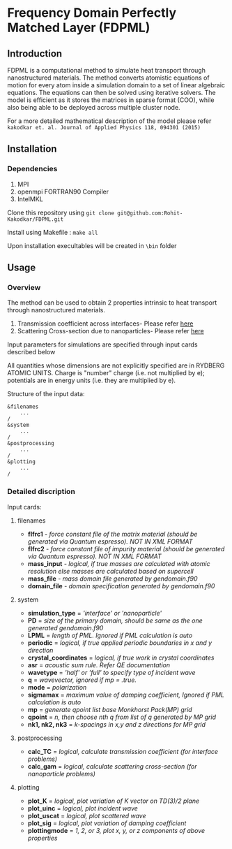 # Frequency Domain Perfectly Matched Layer (FDPML)

## Introduction

FDPML is a computational method to simulate heat transport through nanostructured materials. The method converts atomistic equations of motion for every atom inside a simulation domain to a set of linear algebraic equations. The equations can then be solved using iterative solvers. The model is efficient as it stores the matrices in sparse format (COO), while also being able to be deployed across multiple cluster node.

For a more detailed mathematical description of the model please refer  
`kakodkar et. al. Journal of Applied Physics 118, 094301 (2015)`

## Installation

### Dependencies

1. MPI
1. openmpi FORTRAN90 Compiler
1. IntelMKL

Clone this repository using `git clone git@github.com:Rohit-Kakodkar/FDPML.git`

Install using Makefile : `make all`

Upon installation execultables will be created in `\bin` folder

## Usage

### Overview

The method can be used to obtain 2 properties intrinsic to heat transport through nanostructured materials.

1. Transmission coefficient across interfaces- Please refer [here](https://journals.aps.org/prb/abstract/10.1103/PhysRevB.95.125434)
2. Scattering Cross-section due to nanoparticles- Please refer [here](https://aip.scitation.org/doi/abs/10.1063/1.5031757)

Input parameters for simulations are specified through input cards described below

All quantities whose dimensions are not explicitly specified are in RYDBERG ATOMIC UNITS. Charge is "number" charge (i.e. not multiplied by e); potentials are in energy units (i.e. they are multiplied by e).

Structure of the input data:

	&filenames
		...
	/
	&system
		...
	/
	&postprocessing
		...
	/
	&plotting
		...
	/

### Detailed discription

Input cards:

1. filenames
	* **flfrc1**  -
	 					*force constant file of the matrix material (should be generated via Quantum espresso). NOT IN XML FORMAT*
	* **flfrc2** -
						*force constant file of impurity material (should be generated via Quantum espresso). NOT IN XML FORMAT*
	* **mass_input** -
	 					*logical, if true masses are calculated with atomic resolution else masses are calculated based on supercell*
	* **mass_file** -
	 					*mass domain file generated by gendomain.f90*
	* **domain_file** -
	 					*domain specification generated by gendomain.f90*

1. system
	* **simulation_type** = *'interface' or 'nanoparticle'*
	* **PD** = *size of the primary domain, should be same as the one generated gendomain.f90*
	* **LPML** = *length of PML. Ignored if PML calculation is auto*
	* **periodic** = *logical, if true applied periodic boundaries in x and y direction*
	* **crystal_coordinates** = *logical, if true work in crystal coordinates*
	* **asr** = *acoustic sum rule. Refer QE documentation*
	* **wavetype** = *'half' or 'full' to specify type of incident wave*
	* **q** = *wavevector, ignored if mp = .true.*
	* **mode** = *polarization*
	* **sigmamax** = *maximum value of damping coefficient, Ignored if PML calculation is auto*
	* **mp** = *generate qpoint list base Monkhorst Pack(MP) grid*
	* **qpoint** = *n, then choose nth q from list of q generated by MP grid*
	* **nk1, nk2, nk3** = *k-spacings in x,y and z directions for MP grid*
1. postprocessing
	* **calc_TC** = *logical, calculate transmission coefficient (for interface problems)*
	* **calc_gam** = *logical, calculate scattering cross-section (for nanoparticle problems)*
1. plotting
	* **plot_K**  = *logical, plot variation of K vector on TD(3)/2 plane*
	* **plot_uinc** = *logical, plot incident wave*
	* **plot_uscat** = *logical, plot scattered wave*
	* **plot_sig** = *logical, plot variation of damping coefficient*
	* **plottingmode** = *1, 2, or 3, plot x, y, or z components of above properties*



<!-- # Frequency Domain Perfectly Matched Layer

For technical details on the method please refer :

kakodkar et. al. Journal of Applied Physics 118, 094301 (2015)

========================================================================================

Pre-requisites:	Primary domain should be generated using gendomain.f90 provided in this repository

Force constant file should generated using Quantum Espresso in *.fc format


 	FDPML calculates scattering properties for a particular phonon mode
	(wavevector and polarization resolved) inside nanostructured materials.
	For in-depth discription of the method refer
	kakodkar et. al. Journal of Applied Physics 118, 094301 (2015)

	Input cards :

	&filenames
		flfrc1 = force constant file of the matrix material (should be generated via
				 Quantum espresso). NOT IN XML FORMAT
		flfrc2 = force constant file of impurity material (should be generated via
				 Quantum espresso). NOT IN XML FORMAT
		mass_input = logical, if true masses are calculated with atomic resolution
							  else masses are calculated based on supercell
		mass_file = mass domain file generated by gendomain.f90
		domain_file = domain specification generated by gendomain.f90

	&system
		simulation_type = 'interface' or 'nanoparticle'
		PD = size of the primary domain, should be same as the one generated
			 gendomain.f90
		LPML = length of PML. Ignored if PML calculation is auto
		periodic = logical, if true applied periodic boundaries in x and y direction
		crystal_coordinates = logical, if true work in crystal coordinates
		asr = acoustic sum rule. Refer QE documentation
		wavetype = 'half' or 'full' to specify type of incidnet wave
		q = wavevector, ignored if mp = .true.
		mode = polarization
		sigmamax = maximum value of damping coefficient, Ignored if PML calculation is auto
		mp = generate qpoint list base Monkhorst Pack(MP) grid
		qpoint = n, then choose nth q from list of q generated by MP grid
		nk1, nk2, nk3 = k-spacings in x,y and z directions for MP grid

	&postprocessing
		calc_TC = logical, calculate transmission coefficient (for interface problems)
		calc_gam = logical, calculate scattering cross-section (for nanoparticle problems)

	&plotting
		plot_K  = logical, plot variation of K vector on TD(3)/2 plane
		plot_uinc = logical, plot incident wave
		plot_uscat = logical, plot scattered wave
		plot_sig = logical, plot variation of damping coefficient
		plottingmode = 1, 2, or 3, plot x, y, or z components of above properties -->
